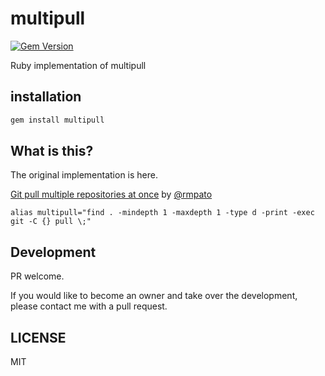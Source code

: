 # multipull

[![Gem Version](https://badge.fury.io/rb/multipull.svg)](https://badge.fury.io/rb/multipull)

Ruby implementation of multipull

## installation

```sh
gem install multipull
```

## What is this?

The original implementation is here.

[Git pull multiple repositories at once](https://dev.to/rmpato/git-pull-multiple-repositories-at-once-4l68) by [@rmpato](https://github.com/rmpato)

```
alias multipull="find . -mindepth 1 -maxdepth 1 -type d -print -exec git -C {} pull \;"
```

## Development

PR welcome. 

If you would like to become an owner and take over the development, please contact me with a pull request.

## LICENSE

MIT
